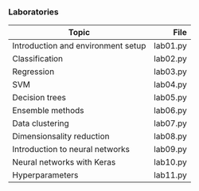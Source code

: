 ### Laboratories

| Topic             | File |
| ----------------- | ---: |
| Introduction and environment setup  | lab01.py |
| Classification     | lab02.py |
| Regression         | lab03.py |
| SVM                | lab04.py |
| Decision trees     | lab05.py |
| Ensemble methods   | lab06.py |
| Data clustering   | lab07.py |
| Dimensionsality reduction | lab08.py |
| Introduction to neural networks | lab09.py |
| Neural networks with Keras | lab10.py |
| Hyperparameters | lab11.py |
